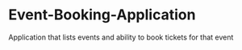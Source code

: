 # Event-Booking-Application
Application that lists events and ability to book tickets for that event
